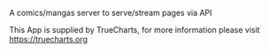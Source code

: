 

A comics/mangas server to serve/stream pages via API

This App is supplied by TrueCharts, for more information please visit https://truecharts.org
